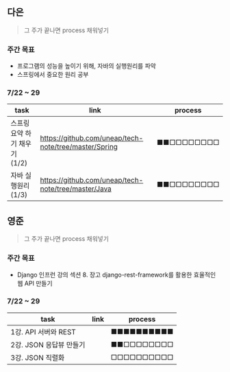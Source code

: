 ## 다은
> 그 주가 끝나면 process 채워넣기

### 주간 목표
- 프로그램의 성능을 높이기 위해, 자바의 실행원리를 파악
- 스프링에서 중요한 원리 공부

### 7/22 ~ 29
| task                         | link                                                  | process    |
| ---------------------------- | ----------------------------------------------------- | ---------- |
| 스프링 요약 하기 채우기(1/2) | https://github.com/uneap/tech-note/tree/master/Spring | ■■□□□□□□□□ |
| 자바 실행원리 (1/3)          | https://github.com/uneap/tech-note/tree/master/Java   | ■■□□□□□□□□ |


## 영준
> 그 주가 끝나면 process 채워넣기

### 주간 목표
- Django 인프런 강의 섹션 8. 장고 django-rest-framework를 활용한 효율적인 웹 API 만들기

### 7/22 ~ 29
| task                    | link | process    |
| ----------------------- | ---- | ---------- |
| 1강. API 서버와 REST    |      | ■■■■■■■■■■ |
| 2강. JSON 응답뷰 만들기 |      | ■■□□□□□□□□ |
| 3강. JSON 직렬화        |      | □□□□□□□□□□ |

